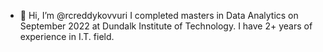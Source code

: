 - 👋 Hi, I’m @rcreddykovvuri
I completed masters in Data Analytics on September 2022 at Dundalk Institute of Technology. I have 2+ years of experience in I.T. field.

<!---
rcreddykovvuri/rcreddykovvuri is a ✨ special ✨ repository because its `README.md` (this file) appears on your GitHub profile.
You can click the Preview link to take a look at your changes.
--->

